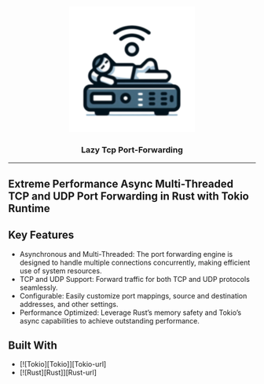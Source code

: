 <div align="center">
  <img src="./icon/sample-x256.png" alt="Logo">

  <h3 align="center">Lazy Tcp Port-Forwarding</h3>
</div>

<hr>

<!-- ABOUT THE PROJECT -->
## Extreme Performance Async Multi-Threaded TCP and UDP Port Forwarding in Rust with Tokio Runtime

## Key Features

* Asynchronous and Multi-Threaded: The port forwarding engine is designed to handle multiple connections concurrently, making efficient use of system resources.
* TCP and UDP Support: Forward traffic for both TCP and UDP protocols seamlessly.
* Configurable: Easily customize port mappings, source and destination addresses, and other settings.
* Performance Optimized: Leverage Rust’s memory safety and Tokio’s async capabilities to achieve outstanding performance.

## Built With

* [![Tokio][Tokio]][Tokio-url]
* [![Rust][Rust]][Rust-url]
